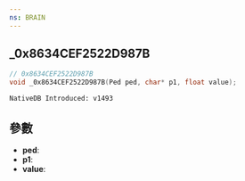 ```yaml
---
ns: BRAIN
---
```

## _0x8634CEF2522D987B

```c
// 0x8634CEF2522D987B
void _0x8634CEF2522D987B(Ped ped, char* p1, float value);
```

```
NativeDB Introduced: v1493
```

## 參數
* **ped**:
* **p1**:
* **value**:
